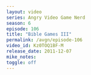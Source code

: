 ```yaml
---
layout: video
series: Angry Video Game Nerd
season: 6
episode: 106
title: "Bible Games III"
permalink: /avgn/episode-106
video_id: Kz0TOQ1BF-M
release_date: 2011-12-07
mike_notes:
toggle: off
---
```


